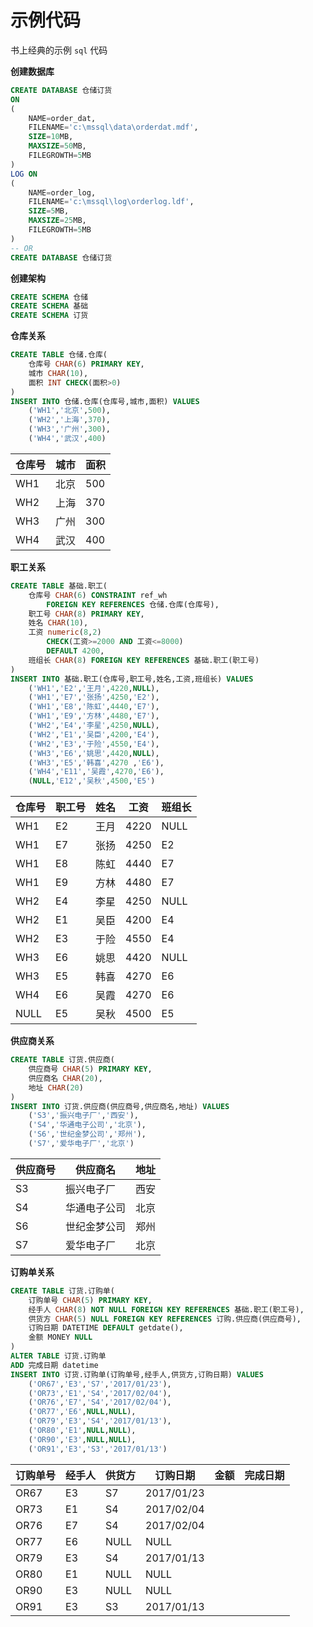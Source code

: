 # **示例代码**
书上经典的示例 `sql` 代码

**创建数据库**
```sql
CREATE DATABASE 仓储订货
ON
(
    NAME=order_dat,
    FILENAME='c:\mssql\data\orderdat.mdf',
    SIZE=10MB,
    MAXSIZE=50MB,
    FILEGROWTH=5MB
)
LOG ON
(
    NAME=order_log,
    FILENAME='c:\mssql\log\orderlog.ldf',
    SIZE=5MB,
    MAXSIZE=25MB,
    FILEGROWTH=5MB
)
-- OR
CREATE DATABASE 仓储订货
```
**创建架构**
```sql
CREATE SCHEMA 仓储
CREATE SCHEMA 基础
CREATE SCHEMA 订货
```
**仓库关系**
```sql
CREATE TABLE 仓储.仓库(
    仓库号 CHAR(6) PRIMARY KEY,
    城市 CHAR(10),
    面积 INT CHECK(面积>0)
)
INSERT INTO 仓储.仓库(仓库号,城市,面积) VALUES
    ('WH1','北京',500),
    ('WH2','上海',370),
    ('WH3','广州',300),
    ('WH4','武汉',400)
```
| 仓库号 | 城市 | 面积 |
| --- | --- | --- |
| WH1 | 北京 | 500 |
| WH2 | 上海 | 370 |
| WH3 | 广州 | 300 |
| WH4 | 武汉 | 400 |

**职工关系**
```sql
CREATE TABLE 基础.职工(
    仓库号 CHAR(6) CONSTRAINT ref_wh
        FOREIGN KEY REFERENCES 仓储.仓库(仓库号),
    职工号 CHAR(8) PRIMARY KEY,
    姓名 CHAR(10),
    工资 numeric(8,2)
        CHECK(工资>=2000 AND 工资<=8000)
        DEFAULT 4200,
    班组长 CHAR(8) FOREIGN KEY REFERENCES 基础.职工(职工号)
)
INSERT INTO 基础.职工(仓库号,职工号,姓名,工资,班组长) VALUES
    ('WH1','E2','王月',4220,NULL),
    ('WH1','E7','张扬',4250,'E2'),
    ('WH1','E8','陈虹',4440,'E7'),
    ('WH1','E9','方林',4480,'E7'),
    ('WH2','E4','李星',4250,NULL),
    ('WH2','E1','吴臣',4200,'E4'),
    ('WH2','E3','于险',4550,'E4'),
    ('WH3','E6','姚思',4420,NULL),
    ('WH3','E5','韩喜',4270 ,'E6'),
    ('WH4','E11','吴霞',4270,'E6'),
    (NULL,'E12','吴秋',4500,'E5')
```
| 仓库号 | 职工号 | 姓名 | 工资 | 班组长 |
| --- | --- | --- | --- | --- |
| WH1 | E2 | 王月 | 4220 | NULL |
| WH1 | E7 | 张扬 | 4250 | E2 |
| WH1 | E8 | 陈虹 | 4440 | E7 |
| WH1 | E9 | 方林 | 4480 | E7 |
| WH2 | E4 | 李星 | 4250 | NULL |
| WH2 | E1 | 吴臣 | 4200 | E4 |
| WH2 | E3 | 于险 | 4550 | E4 |
| WH3 | E6 | 姚思 | 4420 | NULL |
| WH3 | E5 | 韩喜 | 4270 | E6 |
| WH4 | E6 | 吴霞 | 4270 | E6 |
| NULL | E5 | 吴秋 | 4500 | E5 |

**供应商关系**
```sql
CREATE TABLE 订货.供应商(
    供应商号 CHAR(5) PRIMARY KEY,
    供应商名 CHAR(20),
    地址 CHAR(20)
)
INSERT INTO 订货.供应商(供应商号,供应商名,地址) VALUES
    ('S3','振兴电子厂','西安'),
    ('S4','华通电子公司','北京'),
    ('S6','世纪金梦公司','郑州'),
    ('S7','爱华电子厂','北京')
```
| 供应商号 | 供应商名 | 地址 |
| --- | --- | --- |
| S3 | 振兴电子厂 | 西安 |
| S4 | 华通电子公司 | 北京 |
| S6 | 世纪金梦公司 | 郑州 |
| S7 | 爱华电子厂 | 北京 |

**订购单关系**
```sql
CREATE TABLE 订货.订购单(
    订购单号 CHAR(5) PRIMARY KEY,
    经手人 CHAR(8) NOT NULL FOREIGN KEY REFERENCES 基础.职工(职工号),
    供货方 CHAR(5) NULL FOREIGN KEY REFERENCES 订购.供应商(供应商号),
    订购日期 DATETIME DEFAULT getdate(),
    金额 MONEY NULL
)
ALTER TABLE 订货.订购单
ADD 完成日期 datetime
INSERT INTO 订货.订购单(订购单号,经手人,供货方,订购日期) VALUES
    ('OR67','E3','S7','2017/01/23'),
    ('OR73','E1','S4','2017/02/04'),
    ('OR76','E7','S4','2017/02/04'),
    ('OR77','E6',NULL,NULL),
    ('OR79','E3','S4','2017/01/13'),
    ('OR80','E1',NULL,NULL),
    ('OR90','E3',NULL,NULL),
    ('OR91','E3','S3','2017/01/13')
```
| 订购单号 | 经手人 | 供货方 | 订购日期 | 金额 | 完成日期 |
| --- | --- | --- | --- | --- | --- |
| OR67 | E3 | S7 | 2017/01/23 |
| OR73 | E1 | S4 | 2017/02/04 |
| OR76 | E7 | S4 | 2017/02/04 |
| OR77 | E6 | NULL | NULL |
| OR79 | E3 | S4 | 2017/01/13 |
| OR80 | E1 | NULL | NULL |
| OR90 | E3 | NULL | NULL |
| OR91 | E3 | S3 | 2017/01/13 |
